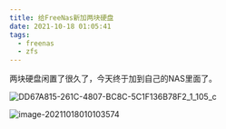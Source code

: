 ```yaml
---
title: 给FreeNas新加两块硬盘
date: 2021-10-18 01:05:41
tags: 
  - freenas
  - zfs
---
```


两块硬盘闲置了很久了，今天终于加到自己的NAS里面了。

![DD67A815-261C-4807-BC8C-5C1F136B78F2_1_105_c](https://img.ryzn.me/images/1634490122380.jpeg!webp)

<!-- more -->

![image-20211018010103574](https://img.ryzn.me/images/1634490064957.png!webp)
